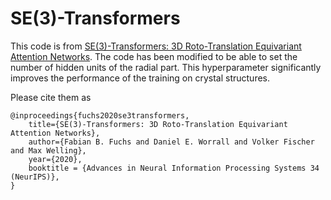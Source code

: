 # SE(3)-Transformers
This code is from [SE(3)-Transformers: 3D Roto-Translation Equivariant Attention Networks](https://github.com/FabianFuchsML/se3-transformer-public).
The code has been modified to be able to set the number of hidden units of the radial part.
This hyperparameter significantly improves the performance of the training on crystal structures.

Please cite them as
```
@inproceedings{fuchs2020se3transformers,
    title={SE(3)-Transformers: 3D Roto-Translation Equivariant Attention Networks},
    author={Fabian B. Fuchs and Daniel E. Worrall and Volker Fischer and Max Welling},
    year={2020},
    booktitle = {Advances in Neural Information Processing Systems 34 (NeurIPS)},
}
```
